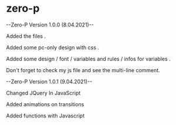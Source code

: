 # zero-p

--Zero-P Version 1.0.0 (8.04.2021)--

Added the files .

Added some pc-only design with css .

Added some design / font / variables and rules / infos for variables .

Don't forget to check my js file and see the multi-line comment.

--Zero-P Version 1.0.1 (9.04.2021)--

Changed JQuery In JavaScript

Added animations on transitions

Added functions with Javascript